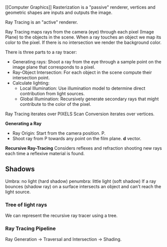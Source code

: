 [[Computer Graphics]]
Rasterization is a "passive" renderer, vertices and geometric shapes are inputs and outputs the image.

Ray Tracing is an "active" renderer.

Ray Tracing maps rays from the camera (eye) through each pixel (Image Plane) to the objects in the scene. When a ray touches an object we map its color to the pixel.
If there is no intersection we render the background color.

There is three parts to a ray tracer:
- Generating rays: Shoot a ray from the eye through a sample point on the image plane that corresponds to a pixel.
- Ray-Object Intersection: For each object in the scene compute their intersection point.
- Calculate lighting: 
	- Local Illumination: Use illumination model to determine direct contribution from light sources.
	- Global Illumination: Recursively generate secondary rays that might contribute to the color of the pixel.

Ray Tracing iterates over PIXELS
Scan Conversion iterates over vertices.

**Generating a Ray**
- Ray Origin: Start from the camera position. P.
- Shoot ray from P towards any point on the film plane. **d** vector.

**Recursive Ray-Tracing**
Considers reflexes and refraction shooting new rays each time a reflexive material is found.


## Shadows
Umbra: no light (hard shadow)
penumbra: little light (soft shadow)
If a ray bounces (shadow ray) on a surface intersects an object and can't reach the light source.


### Tree of light rays
We can represent the recursive ray tracer using a tree.

### Ray Tracing Pipeline
Ray Generation -> Traversal and Intersection -> Shading.
